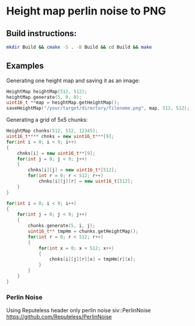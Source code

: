 # Height map perlin noise to PNG

## Build instructions:
```bash
mkdir Build && cmake -S . -B Build && cd Build && make
```
## Examples
Generating one height map and saving it as an image:
```cpp
HeightMap heightMap(512, 512);
heightMap.generate(5, 0, 0);
uint16_t **map = heightMap.getHeightMap();
saveHeightMap("/your/target/directory/filename.png", map, 512, 512);
```

Generating a grid of 5x5 chunks:
```cpp
HeightMap chunks(512, 512, 12345);
uint16_t**** chnks = new uint16_t***[9];
for(int i = 0; i < 9; i++)
{
    chnks[i] = new uint16_t**[9];
    for(int j = 0; j < 9; j++)
    {
        chnks[i][j] = new uint16_t*[512];
        for(int r = 0; r < 512; r++)
            chnks[i][j][r] = new uint16_t[512];
    }
}

for(int i = 0; i < 9; i++)
{
    for(int j = 0; j < 9; j++)
    {
        chunks.generate(5, i, j);
        uint16_t** tmpHm = chunks.getHeightMap();
        for(int r = 0; r < 512; r++)
        {
            for(int x = 0; x < 512; x++)
            {
                chnks[i][j][r][x] = tmpHm[r][x];
            }
        }
    }
}
```

### Perlin Noise
Using Reputeless header only perlin noise siv::PerlinNoise
https://github.com/Reputeless/PerlinNoise
